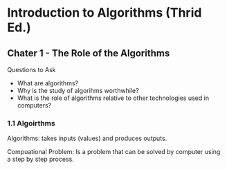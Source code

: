 # Introduction to Algorithms (Thrid Ed.)
## Chater 1 - The Role of the Algorithms

Questions to Ask
- What are algorithms?
- Why is the study of algorihms worthwhile?
- What is the role of algorithms relative to other technologies used in computers?

### 1.1 Algoirthms
Algorithms: takes inputs (values) and produces outputs.

Compuational Problem: Is a problem that can be solved by computer using a step by step process.
